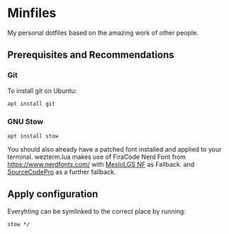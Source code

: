 # Minfiles
My personal dotfiles based on the amazing work of other people.

## Prerequisites and Recommendations
### Git
To install git on Ubuntu:
```
apt install git
```
### GNU Stow
```
apt install stow
```
You should also already have a patched font installed and applied to your terminal.
wezterm.lua makes use of FiraCode Nerd Font from https://www.nerdfonts.com/
with [MesloLGS NF](https://github.com/romkatv/powerlevel10k#meslo-nerd-font-patched-for-powerlevel10k) as Fallback.
and [SourceCodePro](https://github.com/gabrielelana/awesome-terminal-fonts/blob/patching-strategy/patched/SourceCodePro%2BPowerline%2BAwesome%2BRegular.ttf) as a further fallback.
## Apply configuration
Everyhting can be symlinked to the correct place by running:
```
stow */
```
